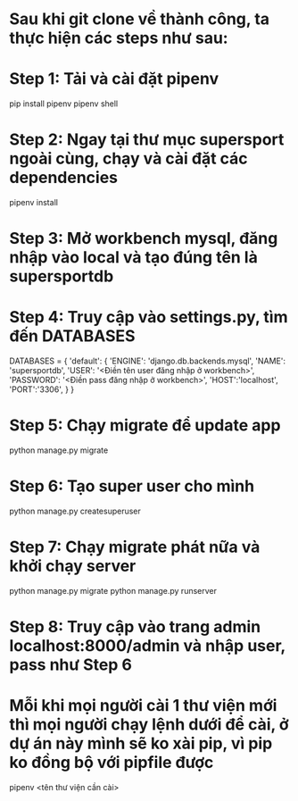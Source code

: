 # Sau khi git clone về thành công, ta thực hiện các steps như sau:

# Step 1: Tải và cài đặt pipenv

pip install pipenv
pipenv shell

# Step 2: Ngay tại thư mục supersport ngoài cùng, chạy và cài đặt các dependencies

pipenv install

# Step 3: Mở workbench mysql, đăng nhập vào local và tạo đúng tên là supersportdb

# Step 4: Truy cập vào settings.py, tìm đến DATABASES

DATABASES = {
'default': {
'ENGINE': 'django.db.backends.mysql',
'NAME': 'supersportdb',
'USER': '<Điền tên user đăng nhập ở workbench>',
'PASSWORD': '<Điền pass đăng nhập ở workbench>',
'HOST':'localhost',
'PORT':'3306',
}
}

# Step 5: Chạy migrate để update app

python manage.py migrate

# Step 6: Tạo super user cho mình

python manage.py createsuperuser

# Step 7: Chạy migrate phát nữa và khởi chạy server

python manage.py migrate
python manage.py runserver

# Step 8: Truy cập vào trang admin localhost:8000/admin và nhập user, pass như Step 6

# Mỗi khi mọi người cài 1 thư viện mới thì mọi người chạy lệnh dưới để cài, ở dự án này mình sẽ ko xài pip, vì pip ko đồng bộ với pipfile được

pipenv <tên thư viện cần cài>

